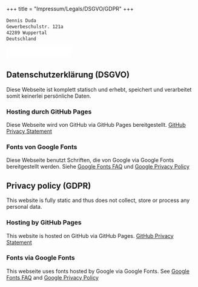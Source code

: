 +++
title = "Impressum/Legals/DSGVO/GDPR"
+++

```plain
Dennis Duda
Gewerbeschulstr. 121a
42289 Wuppertal
Deutschland
```

![mail](mail.png)

## Datenschutzerklärung (DSGVO)

Diese Webseite ist komplett statisch und erhebt, speichert und verarbeitet
somit keinerlei persönliche Daten.

### Hosting durch GitHub Pages

Diese Webseite wird von GitHub via GitHub Pages bereitgestellt.
[GitHub Privacy Statement](https://help.github.com/en/articles/github-privacy-statement)

### Fonts von Google Fonts

Diese Webseite benutzt Schriften, die von Google via Google Fonts bereitgestellt werden.
Siehe [Google Fonts FAQ](https://developers.google.com/fonts/faq) und
[Google Privacy Policy](https://www.google.com/policies/privacy/)

## Privacy policy (GDPR)

This website is fully static and thus does not collect, store or process any personal data.

### Hosting by GitHub Pages

This website is hosted on GitHub via GitHub Pages.
[GitHub Privacy Statement](https://help.github.com/en/articles/github-privacy-statement)

### Fonts via Google Fonts

This webseite uses fonts hosted by Google via Google Fonts.
See [Google Fonts FAQ](https://developers.google.com/fonts/faq) and
[Google Privacy Policy](https://www.google.com/policies/privacy/)
